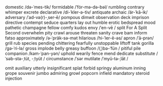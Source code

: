 domestic    /də-ˈmes-tik/
formidable /ˈfȯr-mə-də-bəl/
rumbling
contrary
whimper
excrete
declarative     /di-ˈkler-ə-tiv/
antiquate
archaic /är-ˈkā-ik/
adversary   /ˈad-və(r)-ˌser-ē/
pompous
dimwit
observation
deck
imprison
directive
contempt
seduce
quarters
lay out
humble
erotic
bedspread
mood
pathetic
champagne
fellow
comfy
kudos
envy    /ˈen-vē /
split
For A Split Second
overwhelm
pity
crawl
arouse
threaten
sanity
crave
bam
inform
fatso
approximately   /ə-ˈpräk-sə-mət 
hilarious   /hi-ˈler-ē-əs/
apron   /ˈā-prən/
grill
rub
species
pending
chittering
fearfully
unstoppable
liftoff
tank
gorilla /gə-ˈri-lə/
gross
implode
belly
greasy
buffoon  /(ˌ)bə-ˈfün /
pitiful
pile
companion   /kəm-ˈpan-yən/
uphold
wearily
fence
mend
dedicate
substitute  /ˈsəb-stə-ˌtüt, -ˌtyüt /
circumstance    /ˈsər
mutilate    /ˈmyü-tə-ˌlāt /


omit
auxiliary
utterly
insignificant
splat
forbid
springy
aluminum
inning
grope
souvenir
jumbo
admiring
growl
popcorn
infield
mandatory
steroid
injection